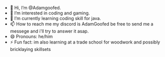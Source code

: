 - 👋 Hi, I’m @Adamgoofed.
- 👀 I’m interested in coding and gaming. 
- 🌱 I’m currently learning coding skill for java.
- 📫 How to reach me my discord is AdamGoofed be free to send me a messege and i'll try to answer it asap.
- 😄 Pronouns: he/him
- ⚡ Fun fact: im also learning at a trade school for woodwork and possibly bricklaying skillsets

<!---
Adamgoofed/Adamgoofed is a ✨ special ✨ repository because its `README.md` (this file) appears on your GitHub profile.
You can click the Preview link to take a look at your changes.
--->
